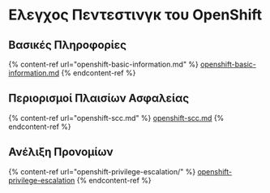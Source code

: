 # Ελεγχος Πεντεστινγκ του OpenShift

## Βασικές Πληροφορίες

{% content-ref url="openshift-basic-information.md" %}
[openshift-basic-information.md](openshift-basic-information.md)
{% endcontent-ref %}

## Περιορισμοί Πλαισίων Ασφαλείας

{% content-ref url="openshift-scc.md" %}
[openshift-scc.md](openshift-scc.md)
{% endcontent-ref %}

## Ανέλιξη Προνομίων

{% content-ref url="openshift-privilege-escalation/" %}
[openshift-privilege-escalation](openshift-privilege-escalation/)
{% endcontent-ref %}
